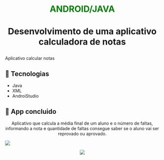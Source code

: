 # <P align="center"><font color="green">ANDROID/JAVA</font></P>

# <p align="center">Desenvolvimento de uma aplicativo calculadora de notas<p>

Aplicativo calcular notas

## 📝 Tecnologias

- Java
- XML
- AndroiStudio 

## 📝 App concluido

<p align="center">Aplicativo que calcula a média final de um aluno e o número de faltas, informando a nota e quantidade de faltas consegue saber se o aluno vai ser reprovado ou aprovado.</p>

<img src="https://user-images.githubusercontent.com/79487813/211438882-598051ca-392c-4e90-80ff-1e5c69a5c449.png"/></P>

 <p align="center">
<img src="https://user-images.githubusercontent.com/79487813/211439595-7b92ddd7-62c7-4895-a23b-557b93f2156c.png"/></P>
